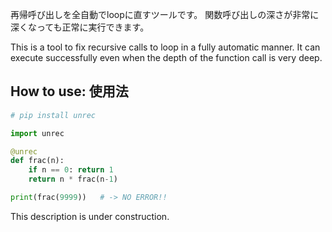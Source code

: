 再帰呼び出しを全自動でloopに直すツールです。
関数呼び出しの深さが非常に深くなっても正常に実行できます。

This is a tool to fix recursive calls to loop in a fully automatic manner.
It can execute successfully even when the depth of the function call is very deep.

## How to use: 使用法
```python
# pip install unrec

import unrec

@unrec
def frac(n):
	if n == 0: return 1
	return n * frac(n-1)

print(frac(9999))	# -> NO ERROR!!
```

This description is under construction.
